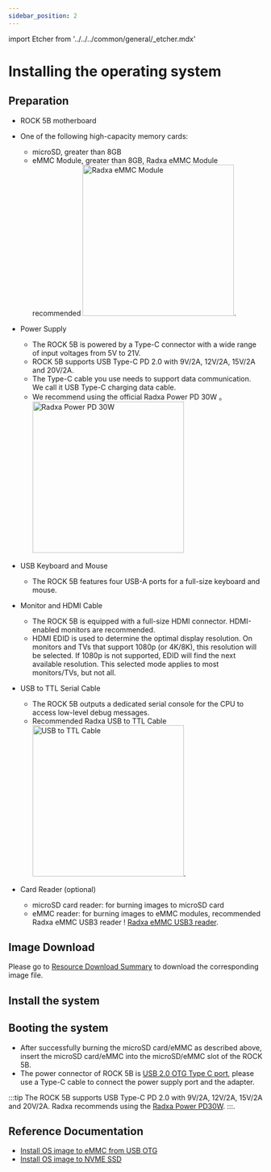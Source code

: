 ```yaml
---
sidebar_position: 2
---
```


import Etcher from '../../../common/general/\_etcher.mdx'

# Installing the operating system

## Preparation

- ROCK 5B motherboard

- One of the following high-capacity memory cards:

  - microSD, greater than 8GB
  - eMMC Module, greater than 8GB, Radxa eMMC Module recommended
    <img src="/img/accessories/emmc-module.webp" alt="Radxa eMMC Module" width="300" />.

- Power Supply

  - The ROCK 5B is powered by a Type-C connector with a wide range of input voltages from 5V to 21V.
  - ROCK 5B supports USB Type-C PD 2.0 with 9V/2A, 12V/2A, 15V/2A and 20V/2A.
  - The Type-C cable you use needs to support data communication. We call it USB Type-C charging data cable.
  - We recommend using the official Radxa Power PD 30W 。<img src="/img/accessories/pd-30w.webp" alt="Radxa Power PD 30W" width="300" />

- USB Keyboard and Mouse

  - The ROCK 5B features four USB-A ports for a full-size keyboard and mouse.

- Monitor and HDMI Cable

  - The ROCK 5B is equipped with a full-size HDMI connector. HDMI-enabled monitors are recommended.
  - HDMI EDID is used to determine the optimal display resolution. On monitors and TVs that support 1080p (or 4K/8K), this resolution will be selected. If 1080p is not supported, EDID will find the next available resolution. This selected mode applies to most monitors/TVs, but not all.

- USB to TTL Serial Cable

  - The ROCK 5B outputs a dedicated serial console for the CPU to access low-level debug messages.
  - Recommended Radxa USB to TTL Cable <img src="/img/accessories/usb-ttl.webp" alt="USB to TTL Cable" width="300" />.

- Card Reader (optional)
  - microSD card reader: for burning images to microSD card
  - eMMC reader: for burning images to eMMC modules, recommended Radxa eMMC USB3 reader ! [Radxa eMMC USB3 reader](/img/accessories/emmc-reader-02.webp).

## Image Download

Please go to [Resource Download Summary](./download) to download the corresponding image file.

## Install the system

<Etcher model="rock5b" />

## Booting the system

- After successfully burning the microSD card/eMMC as described above, insert the microSD card/eMMC into the microSD/eMMC slot of the ROCK 5B.
- The power connector of ROCK 5B is [USB 2.0 OTG Type C port](../hardware-design/hardware-interface), please use a Type-C cable to connect the power supply port and the adapter.

:::tip
The ROCK 5B supports USB Type-C PD 2.0 with 9V/2A, 12V/2A, 15V/2A and 20V/2A. Radxa recommends using the [Radxa Power PD30W](../accessories/pd-30W).
:::.

## Reference Documentation

- [Install OS image to eMMC from USB OTG](../low-level-dev/install-os-on-emmc-from-usb-otg)
- [Install OS image to NVME SSD](../low-level-dev/install-os-on-nvme)
